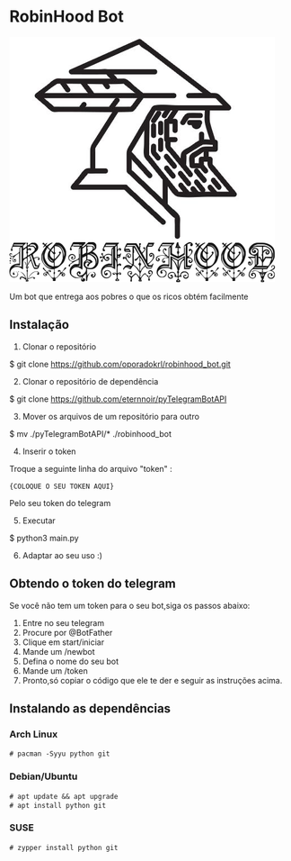 # RobinHood Bot
![RobinHood Bot](https://github.com/oporadokrl/robinhood_bot/blob/Beta/robinhood.png)

Um bot que entrega aos pobres o que os ricos obtém facilmente

## Instalação
1. Clonar o repositório

$ git clone https://github.com/oporadokrl/robinhood_bot.git

2. Clonar o repositório de dependência

$ git clone https://github.com/eternnoir/pyTelegramBotAPI

3. Mover os arquivos de um repositório para outro

$ mv ./pyTelegramBotAPI/* ./robinhood_bot

4. Inserir o token

Troque a seguinte linha do arquivo "token" :
```
{COLOQUE O SEU TOKEN AQUI}
```
Pelo seu token do telegram

5. Executar

$ python3 main.py

6. Adaptar ao seu uso :)

## Obtendo o token do telegram

Se você não tem um token para o seu bot,siga os passos abaixo:
1. Entre no seu telegram
2. Procure por @BotFather
3. Clique em start/iniciar
4. Mande um /newbot
5. Defina o nome do seu bot
6. Mande um /token
7. Pronto,só copiar o código que ele te der e seguir as instruções acima.

## Instalando as dependências
### Arch Linux
```
# pacman -Syyu python git
```
### Debian/Ubuntu
```
# apt update && apt upgrade
# apt install python git
```
### SUSE
```
# zypper install python git
```
